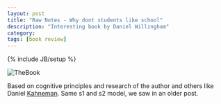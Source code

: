 ```yaml
---
layout: post
title: "Raw Notes - Why dont students like school"
description: "Interesting book by Daniel Willingham"
category: 
tags: [book review]
---
```

{% include JB/setup %}

![TheBook](http://media.wiley.com/product_data/coverImage300/6X/04705919/047059196X.jpg)

Based on cognitive principles and research of the author and others like Daniel [Kahneman](http://en.wikipedia.org/wiki/Daniel_Kahneman). Same s1 and s2 model, we saw in an older post.

